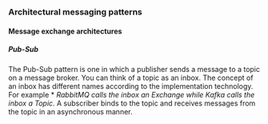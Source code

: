 ### Architectural messaging patterns
 
#### Message exchange architectures
##### Pub-Sub
The Pub-Sub pattern is one in which a publisher sends a message to a topic on a message broker. You can think of a topic as an inbox. The concept of an inbox has different names according to the implementation technology. For example * *RabbitMQ calls the inbox an Exchange while Kafka calls the inbox a Topic*.  A subscriber binds to the topic and receives messages from the topic in an asynchronous manner.

